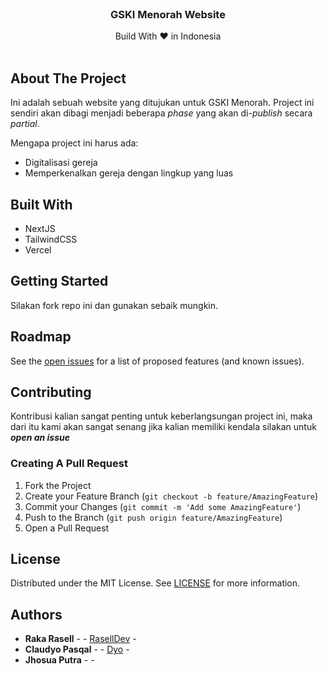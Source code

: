 
<br/>
<p align="center">
  <h3 align="center">GSKI Menorah Website</h3>

  <p align="center">
    Build With &#10084; in Indonesia
    <br/>
    <br/>
  </p>
</p>

## About The Project

Ini adalah sebuah website yang ditujukan untuk GSKI Menorah. Project ini sendiri akan dibagi menjadi beberapa *phase* yang akan di-*publish* secara *partial*.

Mengapa project ini harus ada:

* Digitalisasi gereja
* Memperkenalkan gereja dengan lingkup yang luas

## Built With

 - NextJS
 - TailwindCSS
 - Vercel

## Getting Started

Silakan fork repo ini dan gunakan sebaik mungkin. 

## Roadmap

See the [open issues](https://github.com/GSKI-Menorah/frontend-web/issues) for a list of proposed features (and known issues).

## Contributing
Kontribusi kalian sangat penting untuk keberlangsungan project ini, maka dari itu kami akan sangat senang jika kalian memiliki kendala silakan untuk ***open an issue***

### Creating A Pull Request

1. Fork the Project
2. Create your Feature Branch (`git checkout -b feature/AmazingFeature`)
3. Commit your Changes (`git commit -m 'Add some AmazingFeature'`)
4. Push to the Branch (`git push origin feature/AmazingFeature`)
5. Open a Pull Request

## License

Distributed under the MIT License. See [LICENSE](https://github.com/GSKI-Menorah/frontend-web/blob/main/LICENSE.md) for more information.

## Authors

* **Raka Rasell** - - [RasellDev](https://github.com/raselldev/) - 
* **Claudyo Pasqal** - - [Dyo](https://github.com/ClaudyoPasqal/) - 
* **Jhosua Putra** - - 


